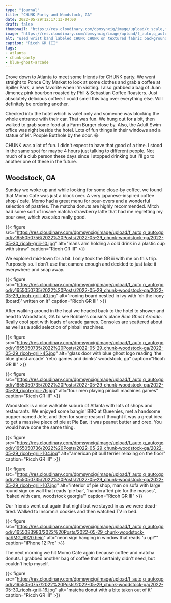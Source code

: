 ```yaml
---
type: "journal"
title: "CHUNK Party and Woodstock, GA"
date: 2022-05-29T12:17:13-04:00
draft: false
thumbnail: "https://res.cloudinary.com/dpmsynxig/image/upload/c_scale,f_auto,q_auto:good,w_740/v1655050756/2022%20Posts/2022-05-29_chunk-woodstock-ga/2022-05-30_ricoh-griii-1.jpg"
image: "https://res.cloudinary.com/dpmsynxig/image/upload/f_auto,q_auto:good/v1655050756/2022%20Posts/2022-05-29_chunk-woodstock-ga/2022-05-30_ricoh-griii-1.jpg"
alt: "used wrist band labeled CHUNK CHUNK on textured fabric background"
caption: "Ricoh GR III"
tags:
- atlanta
- chunk-party
- blue-ghost-arcade
---
```


Drove down to Atlanta to meet some friends for CHUNK party. We went straight to Ponce City Market to look at some clothes and grab a coffee at Spiller Park, a new favorite when I'm visiting. I also grabbed a bag of Juan Jimenez pink bourbon roasted by Phil & Sebastian Coffee Roasters. Just absolutely delicious coffee. I could smell this bag over everything else. Will definitely be ordering another.

Checked into the hotel which is valet only and someone was blocking the whole entrance with their car. That was fun. We hung out for a bit, then walked to grab some food at a Farm Burger close by. Also, the Adult Swim office was right beside the hotel. Lots of fun things in their windows and a statue of Mr. Poopie Butthole by the door. 😆

CHUNK was a lot of fun. I didn't expect to have that good of a time. I stood in the same spot for maybe 4 hours just talking to different people. Not much of a club person these days since I stopped drinking but I'll go to another one of these in the future.

## Woodstock, GA

Sunday we woke up and while looking for some close-by coffee, we found that Momo Cafe was just a block over. A very japanese-inspired coffee shop / cafe. Momo had a great menu for pour-overs and a wonderful selection of pastries. The matcha donuts are highly recommended. Mitch had some sort of insane matcha strawberry latte that had me regretting my pour over, which was also really good.

{{< figure src="https://res.cloudinary.com/dpmsynxig/image/upload/f_auto,q_auto:good/v1655050756/2022%20Posts/2022-05-29_chunk-woodstock-ga/2022-05-30_ricoh-griii-10.jpg" alt="mans arm holding a cold drink in a plastic cup with straw" caption="Ricoh GR III" >}}

We explored mid-town for a bit. I only took the GR iii with me on this trip. Purposely so. I don't use that camera enough and decided to just take it everywhere and snap away. 

{{< figure src="https://res.cloudinary.com/dpmsynxig/image/upload/f_auto,q_auto:good/v1655050735/2022%20Posts/2022-05-29_chunk-woodstock-ga/2022-05-29_ricoh-griii-40.jpg" alt="ironing board nestled in ivy with 'oh the irony (board)' written on it" caption="Ricoh GR III" >}}

After walking around in the heat we headed back to the hotel to shower and head to Woodstock, GA to see Robbie's cousin's place _Blue Ghost Arcade_. Really cool spot with loads of arcade games. Consoles are scattered about as well as a solid selection of pinball machines.

{{< figure src="https://res.cloudinary.com/dpmsynxig/image/upload/f_auto,q_auto:good/v1655050735/2022%20Posts/2022-05-29_chunk-woodstock-ga/2022-05-29_ricoh-griii-45.jpg" alt="glass door with blue ghost logo reading 'the blue ghost arcade' 'retro games and drinks' woodstock, ga" caption="Ricoh GR III" >}}

{{< figure src="https://res.cloudinary.com/dpmsynxig/image/upload/f_auto,q_auto:good/v1655050735/2022%20Posts/2022-05-29_chunk-woodstock-ga/2022-05-29_ricoh-griii-76.jpg" alt="four men playing pinball machines games" caption="Ricoh GR III" >}}

Woodstock is a nice walkable suburb of Atlanta with lots of shops and restaurants. We enjoyed some bangin' BBQ at Queenies, met a handsome pupper named Jefe, and then for some reason I thought it was a great idea to get a massive piece of pie at Pie Bar. It was peanut butter and oreo. You would have done the same thing.

{{< figure src="https://res.cloudinary.com/dpmsynxig/image/upload/f_auto,q_auto:good/v1655050736/2022%20Posts/2022-05-29_chunk-woodstock-ga/2022-05-29_ricoh-griii-104.jpg" alt="american pit bull terrier relaxing on the floor" caption="Ricoh GR III" >}}

{{< figure src="https://res.cloudinary.com/dpmsynxig/image/upload/f_auto,q_auto:good/v1655050735/2022%20Posts/2022-05-29_chunk-woodstock-ga/2022-05-29_ricoh-griii-107.jpg" alt="interior of pie shop, man on sofa with large round sign on wall that reads 'pie bar', 'handcrafted pie for the masses', 'baked with care, woodstock georgia'" caption="Ricoh GR III" >}}

Our friends went out again that night but we stayed in as we were dead-tired. Walked to Insomnia cookies and then watched TV in bed.

{{< figure src="https://res.cloudinary.com/dpmsynxig/image/upload/f_auto,q_auto:good/v1655083983/2022%20Posts/2022-05-29_chunk-woodstock-ga/IMG_6920.heic" alt="neon sign hanging in window that reads 'u up?'" caption="iPhone 12 Pro" >}}

The next morning we hit Momo Cafe again because coffee and matcha donuts. I grabbed another bag of coffee that I certainly didn't need, but couldn't help myself. 

{{< figure src="https://res.cloudinary.com/dpmsynxig/image/upload/f_auto,q_auto:good/v1655050757/2022%20Posts/2022-05-29_chunk-woodstock-ga/2022-05-30_ricoh-griii-16.jpg" alt="matcha donut with a bite taken out of it" caption="Ricoh GR III" >}}
